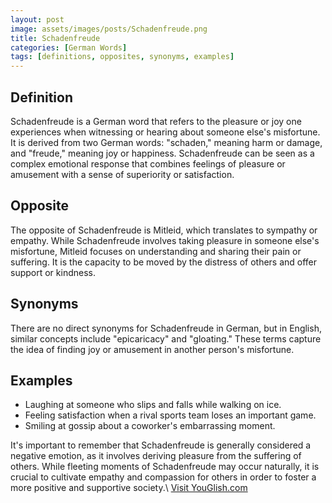```yaml
---
layout: post
image: assets/images/posts/Schadenfreude.png
title: Schadenfreude
categories: [German Words]
tags: [definitions, opposites, synonyms, examples]
---
```


## Definition

Schadenfreude is a German word that refers to the pleasure or joy one experiences when witnessing or hearing about someone else's misfortune. It is derived from two German words: "schaden," meaning harm or damage, and "freude," meaning joy or happiness. Schadenfreude can be seen as a complex emotional response that combines feelings of pleasure or amusement with a sense of superiority or satisfaction.

## Opposite

The opposite of Schadenfreude is Mitleid, which translates to sympathy or empathy. While Schadenfreude involves taking pleasure in someone else's misfortune, Mitleid focuses on understanding and sharing their pain or suffering. It is the capacity to be moved by the distress of others and offer support or kindness.

## Synonyms

There are no direct synonyms for Schadenfreude in German, but in English, similar concepts include "epicaricacy" and "gloating." These terms capture the idea of finding joy or amusement in another person's misfortune.

## Examples

- Laughing at someone who slips and falls while walking on ice. 
- Feeling satisfaction when a rival sports team loses an important game.
- Smiling at gossip about a coworker's embarrassing moment.

It's important to remember that Schadenfreude is generally considered a negative emotion, as it involves deriving pleasure from the suffering of others. While fleeting moments of Schadenfreude may occur naturally, it is crucial to cultivate empathy and compassion for others in order to foster a more positive and supportive society.\ <a id="yg-widget-0" class="youglish-widget" data-query="Schadenfreude" data-lang="german" data-components="8412" data-auto-start="0" data-bkg-color="theme_light" data-title="How%20to%20pronounce%20Schadenfreude%20in%20German"  rel="nofollow" href="https://youglish.com">Visit YouGlish.com</a><script async src="https://youglish.com/public/emb/widget.js" charset="utf-8"></script>